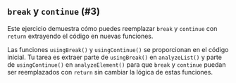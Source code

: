 ## `break` y `continue` (#3)

Este ejercicio demuestra cómo puedes reemplazar `break` y `continue` con
`return` extrayendo el código en nuevas funciones.

Las funciones `usingBreak()` y `usingContinue()` se proporcionan en el código
inicial. Tu tarea es extraer parte de `usingBreak()` en `analyzeList()` y parte
de `usingContinue()` en `analyzeElement()` para que `break` y `continue` puedan
ser reemplazados con `return` sin cambiar la lógica de estas funciones.